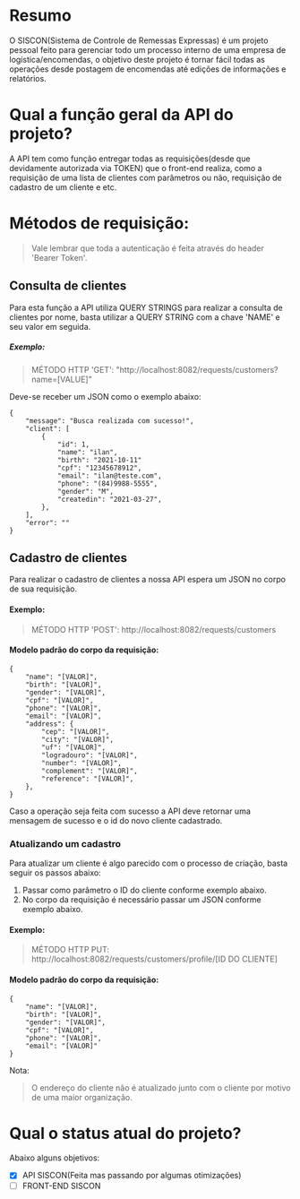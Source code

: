 # Resumo

O SISCON(Sistema de Controle de Remessas Expressas) é um projeto pessoal feito para gerenciar todo um processo interno de uma empresa de logística/encomendas, o objetivo deste projeto é tornar fácil todas as operações desde postagem de encomendas até edições de informações e relatórios.

# Qual a função geral da API do projeto?

A API tem como função entregar todas as requisições(desde que devidamente autorizada via TOKEN) que o front-end realiza, como a requisição de uma lista de clientes com parâmetros ou não, requisição de cadastro de um cliente e etc.


# Métodos de requisição:

> Vale lembrar que toda a autenticação é feita através do header 'Bearer Token'. 

## Consulta de clientes

Para esta função a API utiliza QUERY STRINGS para realizar a consulta de clientes por nome, basta utilizar a QUERY STRING com a chave 'NAME' e seu valor em seguida.

##### Exemplo:
> MÉTODO HTTP 'GET': "http://localhost:8082/requests/customers?name=[VALUE]"

Deve-se receber um JSON como o exemplo abaixo:

```
{
    "message": "Busca realizada com sucesso!",
    "client": [
        {
            "id": 1,
            "name": "ilan",
            "birth": "2021-10-11"
            "cpf": "12345678912",
            "email": "ilan@teste.com",
            "phone": "(84)9988-5555",
            "gender": "M",
            "createdin": "2021-03-27",
        },
    ],
    "error": ""
}
```

## Cadastro de clientes

Para realizar o cadastro de clientes a nossa API espera um JSON no corpo de sua requisição.

#### Exemplo:
> MÉTODO HTTP 'POST': http://localhost:8082/requests/customers

#### Modelo padrão do corpo da requisição:

```
{
    "name": "[VALOR]",
    "birth": "[VALOR]",
    "gender": "[VALOR]",
    "cpf": "[VALOR]",
    "phone": "[VALOR]",
    "email": "[VALOR]",
    "address": {
        "cep": "[VALOR]",
        "city": "[VALOR]",
        "uf": "[VALOR]",
        "logradouro": "[VALOR]",
        "number": "[VALOR]",
        "complement": "[VALOR]",
        "reference": "[VALOR]",
    },
}
```
Caso a operação seja feita com sucesso a API deve retornar uma mensagem de sucesso e o id do novo cliente cadastrado.


### Atualizando um cadastro

Para atualizar um cliente é algo parecido com o processo de criação, basta seguir os passos abaixo:

1. Passar como parâmetro o ID do cliente conforme exemplo abaixo.
2. No corpo da requisição é necessário passar um JSON conforme exemplo abaixo.

#### Exemplo:

> MÉTODO HTTP PUT: http://localhost:8082/requests/customers/profile/[ID DO CLIENTE]

#### Modelo padrão do corpo da requisição:
```
{
    "name": "[VALOR]",
    "birth": "[VALOR]",
    "gender": "[VALOR]",
    "cpf": "[VALOR]",
    "phone": "[VALOR]",
    "email": "[VALOR]"
}
```
Nota:
> O endereço do cliente não é atualizado junto com o cliente por motivo de uma maior organização.




# Qual o status atual do projeto?

Abaixo alguns objetivos:

- [x] API SISCON(Feita mas passando por algumas otimizações)
- [ ] FRONT-END SISCON
